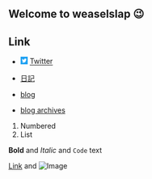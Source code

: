 ## Welcome to weaselslap :wink:

## Link

- <img src="twitter_icon.jpg" width="3%">  [Twitter](https://twitter.com/weaselslap)

- [日記](DIARY.md)

- [blog](https://weaselslap.hatenablog.com)

- [blog archives](archives.md)



1. Numbered
2. List

**Bold** and _Italic_ and `Code` text

[Link](url) and ![Image](src)


